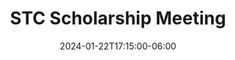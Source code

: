 ---
date: 2024-01-22T17:15:00-06:00
draft: false
durationMinutes: 60
title: STC Scholarship Meeting
occuranceList:
  occurance:
  - date: 2024-01-22T17:15:00-06:00
    note: ''
  - date: 2024-02-26T17:15:00-06:00
    note: ''
  - date: 2024-03-25T17:15:00-06:00
    note: ''
  - date: 2024-04-22T17:15:00-06:00
    note: ''
---